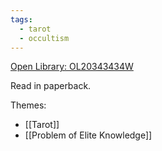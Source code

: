 ```yaml
---
tags:
  - tarot
  - occultism
---
```

[Open Library: OL20343434W](https://openlibrary.org/works/OL20343434W/The_Symbolism_of_the_Tarot)

Read in paperback.

Themes:

* [[Tarot]]
* [[Problem of Elite Knowledge]]